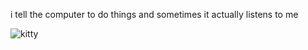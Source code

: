 i tell the computer to do things and sometimes it actually listens to me
<!--START_SECTION:update_image-->
<img src=https://raw.githubusercontent.com/sneakykestrel/sneakykestrel/main/.github/images/not_a_fork_bomb.gif height="" width="" align=left alt=kitty />
<!--END_SECTION:update_image-->

